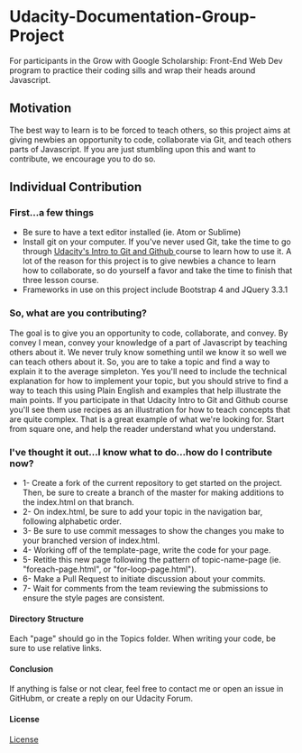 # Udacity-Documentation-Group-Project
For participants in the Grow with Google Scholarship: Front-End Web Dev program to practice their coding sills and wrap their heads around Javascript. 
<h2> Motivation </h2>
The best way to learn is to be forced to teach others, so this project aims at giving newbies an opportunity to code, collaborate via Git, and teach others parts of Javascript. If you are just stumbling upon this and want to contribute, we encourage you to do so.

<h2> Individual Contribution</h4>
<h3> First...a few things</h2>
<ul>
  <li>Be sure to have a text editor installed  (ie. Atom or Sublime)</li>
  <li>Install git on your computer. If you've never used Git, take the time to go through <a href="https://www.udacity.com/course/how-to-use-git-and-github--ud775"> Udacity's Intro to Git and Github </a> course to learn how to use it. A lot of the reason for this project is to give newbies a chance to learn how to collaborate, so do yourself a favor and take the time to finish that three lesson course.</li>
  <li>Frameworks in use on this project include Bootstrap 4 and JQuery 3.3.1</li>
</ul>
  <h3> So, what are you contributing?</h4>
  <p> The goal is to give you an opportunity to code, collaborate, and convey. By convey I mean, convey your knowledge of a part of Javascript by teaching others about it. We never truly know something until we know it so well we can teach others about it. So, you are to take a topic and find a way to explain it to the average simpleton. Yes you'll need to include the technical explanation for how to implement your topic, but you should strive to find a way to teach this using Plain English and examples that help illustrate the main points. If you participate in that Udacity Intro to Git and Github course you'll see them use recipes as an illustration for how to teach concepts that are quite complex. That is a great example of what we're looking for. Start from square one, and help the reader understand what you understand.</p>
  <h3>I've thought it out...I know what to do...how do I contribute now?</h3>
  <ul>
  <li>1- Create a fork of the current repository to get started on the project. Then, be sure to create a branch of the master for making additions to the index.html on that branch. </li>
<li>2- On index.html, be sure to add your topic in the navigation bar, following alphabetic order.</li>
  <li>3- Be sure to use commit messages to show the changes you make to your branched version of index.html.</li>
<li>4- Working off of the template-page, write the code for your page.</li>
<li>5- Retitle this new page following the pattern of topic-name-page (ie. "foreach-page.html", or "for-loop-page.html").</li> 
<li>6- Make a Pull Request to initiate discussion about your commits. </li>
<li> 7- Wait for comments from the team reviewing the submissions to ensure the style pages are consistent.</li>
</ul>

<h4> Directory Structure</h4>
Each "page" should go in the Topics folder. When writing your code, be sure to use relative links.

<h4> Conclusion</h4>
If anything is false or not clear, feel free to contact me or open an issue in GitHubm, or create a reply on our Udacity Forum.

<h4>License</h4>
<a href="license.md">License</a>

